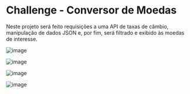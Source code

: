 # Challenge - Conversor de Moedas

Neste projeto será feito requisições a uma API de taxas de câmbio, manipulação de dados JSON e, por fim, será filtrado e exibido às moedas de interesse.

![image]([https://github.com/andluc09/Projeto_-_Landing-Page/blob/main/Arquitetura_-_Landing_Page.png](https://github.com/andluc09/Challenge_-_Conversor_de_Moedas/blob/main/Conversor%20de%20Moedas%201.png))

![image]([https://github.com/andluc09/Projeto_-_Landing-Page/blob/main/Arquitetura_-_Landing_Page.png](https://github.com/andluc09/Challenge_-_Conversor_de_Moedas/blob/main/Conversor%20de%20Moedas%202.png))

![image]([https://github.com/andluc09/Projeto_-_Landing-Page/blob/main/Arquitetura_-_Landing_Page.png](https://github.com/andluc09/Challenge_-_Conversor_de_Moedas/blob/main/Conversor%20de%20Moedas%201%20-%20Historico%20e%20Log.png))

![image]([https://github.com/andluc09/Projeto_-_Landing-Page/blob/main/Arquitetura_-_Landing_Page.png](https://github.com/andluc09/Challenge_-_Conversor_de_Moedas/blob/main/Conversor%20de%20Moedas%202%20-%20Historico%20e%20Log.png))
